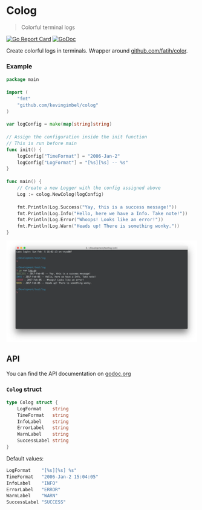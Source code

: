 # Colog
> Colorful terminal logs

[![Go Report Card](https://goreportcard.com/badge/github.com/kevingimbel/colog)](https://goreportcard.com/report/github.com/kevingimbel/colog) [![GoDoc](https://godoc.org/github.com/kevingimbel/colog?status.svg)](https://godoc.org/github.com/kevingimbel/colog) 

Create colorful logs in terminals. Wrapper around [github.com/fatih/color](https://github.com/fatih/color/).

### Example

```go
package main

import (
	"fmt"
	"github.com/kevingimbel/colog"
)

var logConfig = make(map[string]string)

// Assign the configuration inside the init function
// This is run before main
func init() {
	logConfig["TimeFormat"] = "2006-Jan-2"
	logConfig["LogFormat"] = "[%s][%s] -- %s"
}

func main() {
	// Create a new Logger with the config assigned above
	Log := colog.NewColog(logConfig)

	fmt.Println(Log.Success("Yay, this is a success message!"))
	fmt.Println(Log.Info("Hello, here we have a Info. Take note!"))
	fmt.Println(Log.Error("Whoops! Looks like an error!"))
	fmt.Println(Log.Warn("Heads up! There is something wonky."))
}
```

!["Colog example"](./.github/colog.png)

## API

You can find the API documentation on [godoc.org](https://godoc.org/github.com/kevingimbel/colog)

### `Colog` struct

```go
type Colog struct {
	LogFormat    string
	TimeFormat   string
	InfoLabel    string
	ErrorLabel   string
	WarnLabel    string
	SuccessLabel string
}
```

Default values:

```go
LogFormat    "[%s][%s] %s"
TimeFormat   "2006-Jan-2 15:04:05"
InfoLabel    "INFO"
ErrorLabel   "ERROR"
WarnLabel    "WARN"
SuccessLabel "SUCCESS"
```

